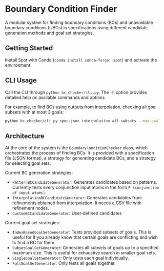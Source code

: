 # Boundary Condition Finder

A modular system for finding boundary conditions (BCs) and unavoidable boundary conditions (UBCs) in specifications using different candidate generation methods and goal set strategies.

## Getting Started
Install Spot with Conda (`conda install conda-forge::spot`) and activate the environment.

## CLI Usage
Call the CLI through `python bc_checker/cli.py`. The `-h` option provides detailed help on available commands and options.

For example, to find BCs using outputs from interpolation, checking all goal subsets with at most 3 goals:
```bash
python bc_checker/cli.py spec.json interpolation all-subsets --max-goals 3 --interpolation-csv refinement_nodes.csv
```

## Architecture
At the core of the system is the `BoundaryConditionChecker` class, which orchestrates the process of finding BCs. It is provided with a specification file (JSON format), a strategy for generating candidate BCs, and a strategy for selecting goal sets.

Current BC generation strategies:
- `PatternBCCandidateGenerator`: Generates candidates based on patterns. Currently tests every conjunction input atoms in the form `F (conjunction of input atoms)`.
- `InterpolationBCCandidateGenerator`: Generates candidates from refinements obtained from interpolation. It needs a CSV file with refinement nodes.
- `CustomBCCandidateGenerator`: User-defined candidates

Current goal set strategies:
- `IndexBasedGoalSetGenerator`: Tests provided subsets of goals. This is useful for if you already know that certain goals are conflicting and wish to find a BC for them.
- `SubsetGoalSetGenerator`: Generates all subsets of goals up to a specified maximum size. This is useful for exhaustive search in smaller goal sets.
- `SingleGoalSetGenerator`: Only tests each goal individually.
- `FullGoalSetGenerator`: Only tests all goals together.